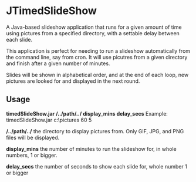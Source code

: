 # JTimedSlideShow
A Java-based slideshow application that runs for a given amount of time using pictures from a specified directory, with a settable delay between each slide.

This application is perfect for needing to run a slideshow automatically from the command line, say from cron. It will use picutres from a given directory and finish after a given number of minutes. 

Slides will be shown in alphabetical order, and at the end of each loop, new pictures are looked for and displayed in the next round.


Usage
-----
**timedSlideShow.jar /../path/../ display_mins delay_secs**
Example: timedSlideShow.jar c:\\pictures 60 5 

**/../path/../**
the directory to display pictures from. Only GIF, JPG, and PNG files will be displayed.                 

**display_mins**
the number of minutes to run the slideshow for, in whole numbers, 1 or bigger.                       

**delay_secs**
the number of seconds to show each slide for, whole number 1 or bigger

 

